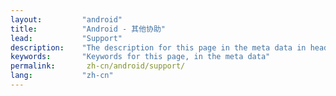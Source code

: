```yaml
---
layout:         "android"
title:          "Android - 其他协助"
lead:           "Support"
description:    "The description for this page in the meta data in header."
keywords:       "Keywords for this page, in the meta data"
permalink:       zh-cn/android/support/
lang:           "zh-cn"
---
```

